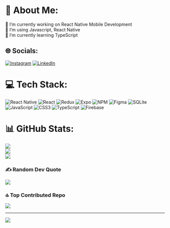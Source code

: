 # 💫 About Me:
🔭 I’m currently working on React Native Mobile Development<br>👯 I’m using Javascript, React Native<br>🌱 I’m currently learning TypeScript


## 🌐 Socials:
[![Instagram](https://img.shields.io/badge/Instagram-%23E4405F.svg?logo=Instagram&logoColor=white)](https://instagram.com/https://www.instagram.com/lkadiryalcinl/) [![LinkedIn](https://img.shields.io/badge/LinkedIn-%230077B5.svg?logo=linkedin&logoColor=white)](https://www.linkedin.com/in/kadiryalcin45/) 

# 💻 Tech Stack:
![React Native](https://img.shields.io/badge/react_native-%2320232a.svg?style=for-the-badge&logo=react&logoColor=%2361DAFB) ![React](https://img.shields.io/badge/react-%2320232a.svg?style=for-the-badge&logo=react&logoColor=%2361DAFB) ![Redux](https://img.shields.io/badge/redux-%23593d88.svg?style=for-the-badge&logo=redux&logoColor=white) ![Expo](https://img.shields.io/badge/expo-1C1E24?style=for-the-badge&logo=expo&logoColor=#D04A37) ![NPM](https://img.shields.io/badge/NPM-%23000000.svg?style=for-the-badge&logo=npm&logoColor=white) 	![Figma](https://img.shields.io/badge/figma-%23F24E1E.svg?style=for-the-badge&logo=figma&logoColor=white) ![SQLite](https://img.shields.io/badge/sqlite-%2307405e.svg?style=for-the-badge&logo=sqlite&logoColor=white) ![JavaScript](https://img.shields.io/badge/javascript-%23323330.svg?style=for-the-badge&logo=javascript&logoColor=%23F7DF1E) ![CSS3](https://img.shields.io/badge/css3-%231572B6.svg?style=for-the-badge&logo=css3&logoColor=white) ![TypeScript](https://img.shields.io/badge/typescript-%23007ACC.svg?style=for-the-badge&logo=typescript&logoColor=white) ![Firebase](https://img.shields.io/badge/firebase-%23039BE5.svg?style=for-the-badge&logo=firebase)
# 📊 GitHub Stats:
![](https://github-readme-stats.vercel.app/api?username=lkadiryalcinl&theme=react&hide_border=false&include_all_commits=false&count_private=false)<br/>
![](https://github-readme-streak-stats.herokuapp.com/?user=lkadiryalcinl&theme=react&hide_border=false)<br/>
![](https://github-readme-stats.vercel.app/api/top-langs/?username=lkadiryalcinl&theme=react&hide_border=false&include_all_commits=false&count_private=false&layout=compact)

### ✍️ Random Dev Quote
![](https://quotes-github-readme.vercel.app/api?type=horizontal&theme=radical)

### 🔝 Top Contributed Repo
![](https://github-contributor-stats.vercel.app/api?username=lkadiryalcinl&limit=5&theme=dark&combine_all_yearly_contributions=true)

---
[![](https://visitcount.itsvg.in/api?id=lkadiryalcinl&icon=0&color=0)](https://visitcount.itsvg.in)

<!-- Proudly created with GPRM ( https://gprm.itsvg.in ) -->
